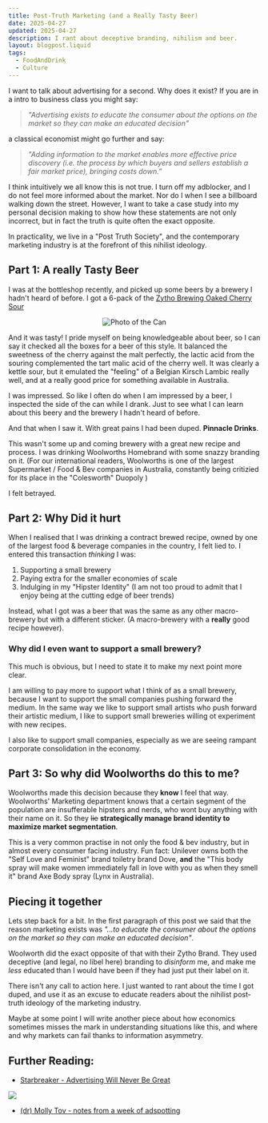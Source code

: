 ```yaml
---
title: Post-Truth Marketing (and a Really Tasty Beer)
date: 2025-04-27
updated: 2025-04-27
description: I rant about deceptive branding, nihilism and beer.
layout: blogpost.liquid
tags:
  - FoodAndDrink
  - Culture
---
```



I want to talk about advertising for a second. Why does it exist? If you are in a intro to business class you might say:

> *"Advertising exists to educate the consumer about the options on the market so they can make an educated decision"* 

a classical economist might go further and say:

> *"Adding information to the market enables more effective price discovery (i.e. the process by which buyers and sellers establish a fair market price), bringing costs down.”*

I think intuitively we all know this is not true. I turn off my adblocker, and I do not feel more informed about the market. Nor do I when I see a billboard walking down the street. However, I want to take a case study into my personal decision making to show how these statements are not only incorrect, but in fact the truth is quite often the exact opposite.

In practicality, we live in a "Post Truth Society", and the contemporary marketing industry is at the forefront of this nihilist ideology.

## Part 1: A really Tasty Beer

I was at the bottleshop recently, and picked up some beers by a brewery I hadn't heard of before. I got a 6-pack of the [Zytho Brewing Oaked Cherry Sour](https://untappd.com/b/zytho-brewing-oaked-cherry-sour/5164674)

<div style="text-align: center;">
  <img src="/Assets/ZythoBeer.png" alt="Photo of the Can">
</div>


And it was tasty! I pride myself on being knowledgeable about beer, so I can say it checked all the boxes for a beer of this style. It balanced the sweetness of the cherry against the malt perfectly, the lactic acid from the souring complemented the tart malic acid of the cherry well. It was clearly a kettle sour, but it emulated the "feeling" of a Belgian Kirsch Lambic really well, and at a really good price for something available in Australia. 

I was impressed. So like I often do when I am impressed by a beer, I inspected the side of the can while I drank. Just to see what I can learn about this beery and the brewery I hadn't heard of before. 

And that when I saw it. With great pains I had been duped. **Pinnacle Drinks**. 

This wasn't some up and coming brewery with a great new recipe and process. I was drinking Woolworths Homebrand with some snazzy branding on it. (For our international readers, Woolworths is one of the largest Supermarket / Food & Bev companies in Australia, constantly being critizied for its place in the "Colesworth" Duopoly ) 

I felt betrayed. 

## Part 2: Why Did it hurt

When I realised that I was drinking a contract brewed recipe, owned by one of the largest food & beverage companies in the country, I felt lied to. I entered this transaction *thinking* I was:

1. Supporting a small brewery
2. Paying extra for the smaller economies of scale
3. Indulging in my "Hipster Identity" (I am not too proud to admit that I enjoy being at the cutting edge of beer trends)

Instead, what I got was a beer that was the same as any other macro-brewery but with a different sticker. (A macro-brewery with a **really** good recipe however).

### Why did I even **want** to support a small brewery?

This much is obvious, but I need to state it to make my next point more clear. 

I am willing to pay more to support what I think of as a small brewery, because I want to support the small companies pushing forward the medium. In the same way we like to support small artists who push forward their artistic medium, I like to support small breweries willing ot experiment with new recipes. 

I also like to support small companies, especially as we are seeing rampant corporate consolidation in the economy. 

## Part 3: So why did Woolworths do this to me?

Woolworths made this decision because they **know** I feel that way. Woolworths' Marketing department knows that a certain segment of the population are insufferable hipsters and nerds, who wont buy anything with their name on it. So they ~~lie~~ **strategically manage brand identity to maximize market segmentation**.

This is a very common practise in not only the food & bev industry, but in almost every consumer facing industry. Fun fact: Unilever owns both the "Self Love and Feminist" brand toiletry brand Dove, **and** the "This body spray will make women immediately fall in love with you as when they smell it" brand Axe Body spray (Lynx in Australia). 

## Piecing it together

Lets step back for a bit. In the first paragraph of this post we said that the reason marketing exists was *"...to educate the consumer about the options on the market so they can make an educated decision"*. 

Woolworth did the exact opposite of that with their Zytho Brand. They used deceptive (and legal, no libel here) branding to *disinform* me, and make me *less* educated than I would have been if they had just put their label on it. 

There isn't any call to action here. I just wanted to rant about the time I got duped, and use it as an excuse to educate readers about the nihilist post-truth ideology of the marketing industry.

Maybe at some point I will write another piece about how economics sometimes misses the mark in understanding situations like this, and where and why markets can fail thanks to information asymmetry. 

## Further Reading:
 - [Starbreaker - Advertising Will Never Be Great](https://starbreaker.org/grimoire/entries/advertising-will-never-be-great/index.html) 

 ![](/Assets/Starbreaker.png)

 - [(dr) Molly Tov - notes from a week of adspotting](https://drmollytov.smol.pub/2025-04-05)



